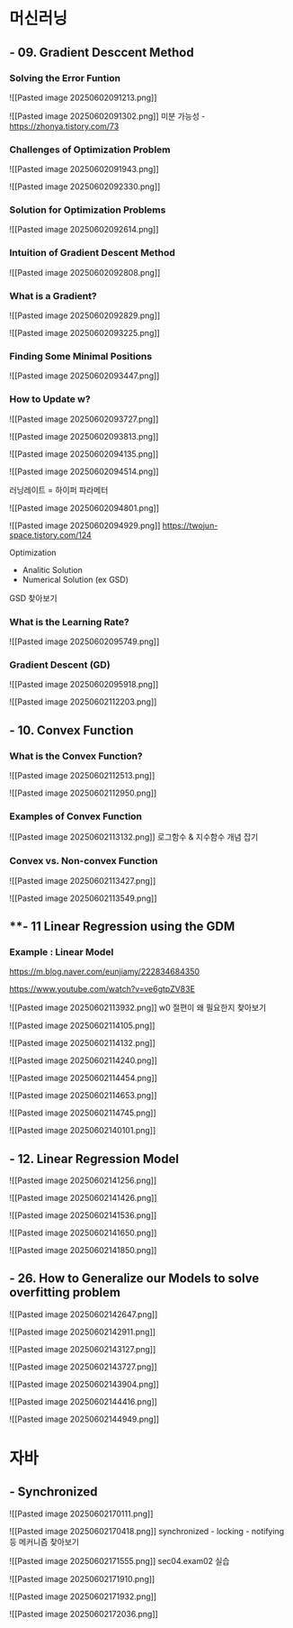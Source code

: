 
# 머신러닝

## **- 09. Gradient Desccent Method**

### Solving the Error Funtion

![[Pasted image 20250602091213.png]]

![[Pasted image 20250602091302.png]]
미분 가능성 - https://zhonya.tistory.com/73

### Challenges of Optimization Problem

![[Pasted image 20250602091943.png]]

![[Pasted image 20250602092330.png]]

### Solution for Optimization Problems

![[Pasted image 20250602092614.png]]

### Intuition of Gradient Descent Method

![[Pasted image 20250602092808.png]]

### What is a Gradient?

![[Pasted image 20250602092829.png]]

![[Pasted image 20250602093225.png]]

### Finding Some Minimal Positions

![[Pasted image 20250602093447.png]]

### How to Update w?

![[Pasted image 20250602093727.png]]

![[Pasted image 20250602093813.png]]

![[Pasted image 20250602094135.png]]

![[Pasted image 20250602094514.png]]

러닝레이트 = 하이퍼 파라메터

![[Pasted image 20250602094801.png]]

![[Pasted image 20250602094929.png]]
https://twojun-space.tistory.com/124

Optimization
- Analitic Solution 
- Numerical Solution (ex GSD)

GSD 찾아보기

### What is the Learning Rate?

![[Pasted image 20250602095749.png]]
### Gradient Descent (GD)

![[Pasted image 20250602095918.png]]

![[Pasted image 20250602112203.png]]

## **- 10. Convex Function**

### What is the Convex Function?

![[Pasted image 20250602112513.png]]

![[Pasted image 20250602112950.png]]

### Examples of Convex Function

![[Pasted image 20250602113132.png]]
로그함수 & 지수함수 개념 잡기

### Convex vs. Non-convex Function

![[Pasted image 20250602113427.png]]

![[Pasted image 20250602113549.png]]

## **- 11 Linear Regression using the GDM

### Example : Linear Model

https://m.blog.naver.com/eunjiamy/222834684350

https://www.youtube.com/watch?v=ve6gtpZV83E

![[Pasted image 20250602113932.png]]
w0 절편이 왜 필요한지 찾아보기

![[Pasted image 20250602114105.png]]

![[Pasted image 20250602114132.png]]

![[Pasted image 20250602114240.png]]

![[Pasted image 20250602114454.png]]

![[Pasted image 20250602114653.png]]

![[Pasted image 20250602114745.png]]

![[Pasted image 20250602140101.png]]

## **- 12. Linear Regression Model**

![[Pasted image 20250602141256.png]]

![[Pasted image 20250602141426.png]]

![[Pasted image 20250602141536.png]]

![[Pasted image 20250602141650.png]]

![[Pasted image 20250602141850.png]]

## **- 26. How to Generalize our Models to solve overfitting problem**

![[Pasted image 20250602142647.png]]

![[Pasted image 20250602142911.png]]

![[Pasted image 20250602143127.png]]

![[Pasted image 20250602143727.png]]

![[Pasted image 20250602143904.png]]

![[Pasted image 20250602144416.png]]

![[Pasted image 20250602144949.png]]

# 자바

## **- Synchronized**

![[Pasted image 20250602170111.png]]

![[Pasted image 20250602170418.png]]
synchronized - locking - notifying 등 메커니즘 찾아보기

![[Pasted image 20250602171555.png]]
sec04.exam02 실습

![[Pasted image 20250602171910.png]]

![[Pasted image 20250602171932.png]]

![[Pasted image 20250602172036.png]]

